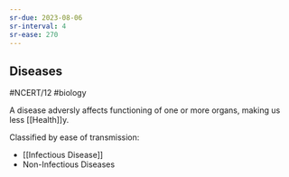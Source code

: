 ```yaml
---
sr-due: 2023-08-06
sr-interval: 4
sr-ease: 270
---
```

## Diseases
#NCERT/12 #biology 

A disease adversly affects functioning of one or more organs, making us less [[Health]]y.

Classified by ease of transmission:
- [[Infectious Disease]]
- Non-Infectious Diseases